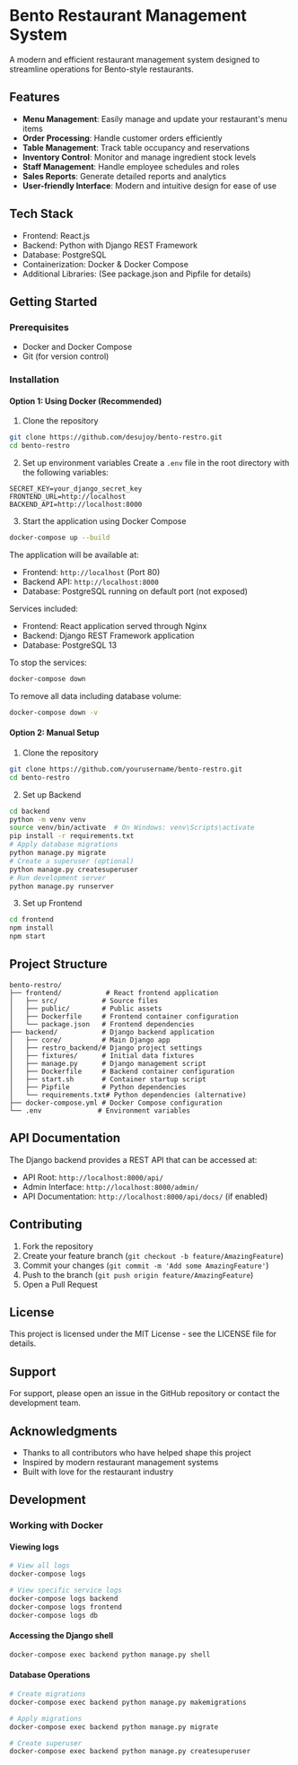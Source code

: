 # Bento Restaurant Management System

A modern and efficient restaurant management system designed to streamline operations for Bento-style restaurants.

## Features

- **Menu Management**: Easily manage and update your restaurant's menu items
- **Order Processing**: Handle customer orders efficiently
- **Table Management**: Track table occupancy and reservations
- **Inventory Control**: Monitor and manage ingredient stock levels
- **Staff Management**: Handle employee schedules and roles
- **Sales Reports**: Generate detailed reports and analytics
- **User-friendly Interface**: Modern and intuitive design for ease of use

## Tech Stack

- Frontend: React.js
- Backend: Python with Django REST Framework
- Database: PostgreSQL
- Containerization: Docker & Docker Compose
- Additional Libraries: (See package.json and Pipfile for details)

## Getting Started

### Prerequisites

- Docker and Docker Compose
- Git (for version control)

### Installation

#### Option 1: Using Docker (Recommended)

1. Clone the repository
```bash
git clone https://github.com/desujoy/bento-restro.git
cd bento-restro
```

2. Set up environment variables
Create a `.env` file in the root directory with the following variables:
```env
SECRET_KEY=your_django_secret_key
FRONTEND_URL=http://localhost
BACKEND_API=http://localhost:8000
```

3. Start the application using Docker Compose
```bash
docker-compose up --build
```

The application will be available at:
- Frontend: `http://localhost` (Port 80)
- Backend API: `http://localhost:8000`
- Database: PostgreSQL running on default port (not exposed)

Services included:
- Frontend: React application served through Nginx
- Backend: Django REST Framework application
- Database: PostgreSQL 13

To stop the services:
```bash
docker-compose down
```

To remove all data including database volume:
```bash
docker-compose down -v
```

#### Option 2: Manual Setup

1. Clone the repository
```bash
git clone https://github.com/yourusername/bento-restro.git
cd bento-restro
```

2. Set up Backend
```bash
cd backend
python -m venv venv
source venv/bin/activate  # On Windows: venv\Scripts\activate
pip install -r requirements.txt
# Apply database migrations
python manage.py migrate
# Create a superuser (optional)
python manage.py createsuperuser
# Run development server
python manage.py runserver
```

3. Set up Frontend
```bash
cd frontend
npm install
npm start
```

## Project Structure

```
bento-restro/
├── frontend/           # React frontend application
│   ├── src/           # Source files
│   ├── public/        # Public assets
│   ├── Dockerfile     # Frontend container configuration
│   └── package.json   # Frontend dependencies
├── backend/           # Django backend application
│   ├── core/          # Main Django app
│   ├── restro_backend/# Django project settings
│   ├── fixtures/      # Initial data fixtures
│   ├── manage.py      # Django management script
│   ├── Dockerfile     # Backend container configuration
│   ├── start.sh       # Container startup script
│   ├── Pipfile        # Python dependencies
│   └── requirements.txt# Python dependencies (alternative)
├── docker-compose.yml # Docker Compose configuration
└── .env              # Environment variables
```

## API Documentation

The Django backend provides a REST API that can be accessed at:
- API Root: `http://localhost:8000/api/`
- Admin Interface: `http://localhost:8000/admin/`
- API Documentation: `http://localhost:8000/api/docs/` (if enabled)

## Contributing

1. Fork the repository
2. Create your feature branch (`git checkout -b feature/AmazingFeature`)
3. Commit your changes (`git commit -m 'Add some AmazingFeature'`)
4. Push to the branch (`git push origin feature/AmazingFeature`)
5. Open a Pull Request

## License

This project is licensed under the MIT License - see the LICENSE file for details.

## Support

For support, please open an issue in the GitHub repository or contact the development team.

## Acknowledgments

- Thanks to all contributors who have helped shape this project
- Inspired by modern restaurant management systems
- Built with love for the restaurant industry

## Development

### Working with Docker

#### Viewing logs
```bash
# View all logs
docker-compose logs

# View specific service logs
docker-compose logs backend
docker-compose logs frontend
docker-compose logs db
```

#### Accessing the Django shell
```bash
docker-compose exec backend python manage.py shell
```

#### Database Operations
```bash
# Create migrations
docker-compose exec backend python manage.py makemigrations

# Apply migrations
docker-compose exec backend python manage.py migrate

# Create superuser
docker-compose exec backend python manage.py createsuperuser
```
